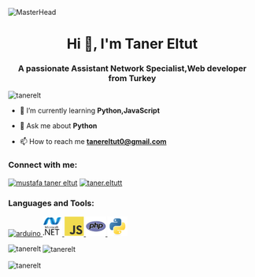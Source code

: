 
![MasterHead](https://media.licdn.com/dms/image/v2/D4E03AQHSdUslq_MjYQ/profile-displayphoto-shrink_200_200/B4EZafg6GLGQAY-/0/1746432927573?e=1762992000&v=beta&t=clVd9HvsLqG0MzY7Pnkqtf-97TAETwJzH-YhfHjiQiI)


<h1 align="center">Hi 👋, I'm Taner Eltut</h1>
<h3 align="center">A passionate Assistant Network Specialist,Web developer from Turkey</h3>

<p align="left"> <img src="https://komarev.com/ghpvc/?username=tanerelt&label=Profile%20views&color=0e75b6&style=flat" alt="tanerelt" /> </p>

- 🌱 I’m currently learning **Python,JavaScript**

- 💬 Ask me about **Python**

- 📫 How to reach me **tanereltut0@gmail.com**

<h3 align="left">Connect with me:</h3>
<p align="left">
<a href="www.linkedin.com/in/mustafa-taner-eltut-57635a358" target="blank"><img align="center" src="https://raw.githubusercontent.com/rahuldkjain/github-profile-readme-generator/master/src/images/icons/Social/linked-in-alt.svg" alt="mustafa taner eltut" height="30" width="40" /></a>
<a href="https://instagram.com/taner.eltutt" target="blank"><img align="center" src="https://raw.githubusercontent.com/rahuldkjain/github-profile-readme-generator/master/src/images/icons/Social/instagram.svg" alt="taner.eltutt" height="30" width="40" /></a>
</p>

<h3 align="left">Languages and Tools:</h3>
<p align="left"> <a href="https://www.arduino.cc/" target="_blank" rel="noreferrer"> <img src="https://cdn.worldvectorlogo.com/logos/arduino-1.svg" alt="arduino" width="40" height="40"/> </a> <a href="https://dotnet.microsoft.com/" target="_blank" rel="noreferrer"> <img src="https://raw.githubusercontent.com/devicons/devicon/master/icons/dot-net/dot-net-original-wordmark.svg" alt="dotnet" width="40" height="40"/> </a> <a href="https://developer.mozilla.org/en-US/docs/Web/JavaScript" target="_blank" rel="noreferrer"> <img src="https://raw.githubusercontent.com/devicons/devicon/master/icons/javascript/javascript-original.svg" alt="javascript" width="40" height="40"/> </a> <a href="https://www.php.net" target="_blank" rel="noreferrer"> <img src="https://raw.githubusercontent.com/devicons/devicon/master/icons/php/php-original.svg" alt="php" width="40" height="40"/> </a> <a href="https://www.python.org" target="_blank" rel="noreferrer"> <img src="https://raw.githubusercontent.com/devicons/devicon/master/icons/python/python-original.svg" alt="python" width="40" height="40"/> </a> </p>

<p><img align="left" src="https://github-readme-stats.vercel.app/api/top-langs?username=tanerelt&show_icons=true&locale=en&layout=compact" alt="tanerelt" /></p>

<p>&nbsp;<img align="center" src="https://github-readme-stats.vercel.app/api?username=tanerelt&show_icons=true&locale=en" alt="tanerelt" /></p>

<p><img align="center" src="https://github-readme-streak-stats.herokuapp.com/?user=tanerelt&" alt="tanerelt" /></p>
